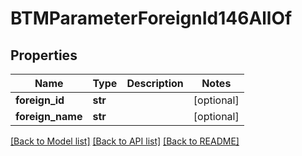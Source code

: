 # BTMParameterForeignId146AllOf

## Properties
Name | Type | Description | Notes
------------ | ------------- | ------------- | -------------
**foreign_id** | **str** |  | [optional] 
**foreign_name** | **str** |  | [optional] 

[[Back to Model list]](../README.md#documentation-for-models) [[Back to API list]](../README.md#documentation-for-api-endpoints) [[Back to README]](../README.md)



